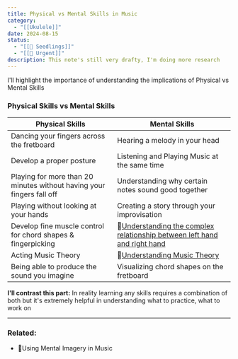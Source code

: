```yaml
---
title: Physical vs Mental Skills in Music
category:
  - "[[Ukulele]]"
date: 2024-08-15
status:
  - "[[🌱 Seedlings]]"
  - "[[🚧 Urgent]]"
description: This note's still very drafty, I'm doing more research
---
```

I'll highlight the importance of understanding the implications of Physical vs Mental Skills

### Physical Skills vs Mental Skills

| Physical Skills                                                       | Mental Skills                                                                                     |
| --------------------------------------------------------------------- | ------------------------------------------------------------------------------------------------- |
| Dancing your fingers across the fretboard                             | Hearing a melody in your head                                                                     |
| Develop a proper posture                                              | Listening and Playing Music at the same time                                                      |
| Playing for more than 20 minutes without having your fingers fall off | Understanding why certain notes sound good together                                               |
| Playing without looking at your hands                                 | Creating a story through your improvisation                                                       |
| Develop fine muscle control for chord shapes & fingerpicking          | 📝[Understanding the complex relationship between left hand and right hand](left-hand-right-hand) |
| Acting Music Theory                                                   | 📝[Understanding Music Theory](music-theory)                                                      |
| Being able to produce the sound you imagine                           | Visualizing chord shapes on the fretboard                                                         |



**I'll contrast this part:** 
In reality learning any skills requires a combination of both but it's extremely helpful in understanding what to practice, what to work on 


---
### Related:
- 📝Using Mental Imagery in Music